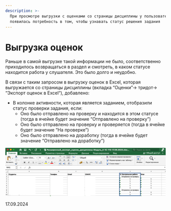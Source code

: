 ```yaml
---
description: >-
  При просмотре выгрузки с оценками со страницы дисциплины у пользователей
  появилась потребность в том, чтобы узнавать статус решения задания
---
```


# Выгрузка оценок

Раньше в самой выгрузке такой информации не было, соответственно приходилось возвращаться в раздел и смотреть, в каком статусе находится работа у слушателя. Это было долго и неудобно.

В связи с таким запросом в выгрузку оценок в Excel, которая выгружается со страницы дисциплины (вкладка “Оценки”-> тридот-> “Экспорт оценок в Excel“), добавлено:

* В колонке активности, которая является заданием, отобразили статус проверки задания, если:
  * Оно было отправлено на проверку и находится в этом статусе (тогда в ячейке будет значение “Отправлено на проверку”)
  * Оно было отправлено на проверку и проверяется (тогда в ячейке будет значение “На проверке”)
  * Оно было отправлено на доработку (тогда в ячейке будет значение “Отправлено на доработку”)

![](<../../.gitbook/assets/image (333).png>)

17.09.2024
